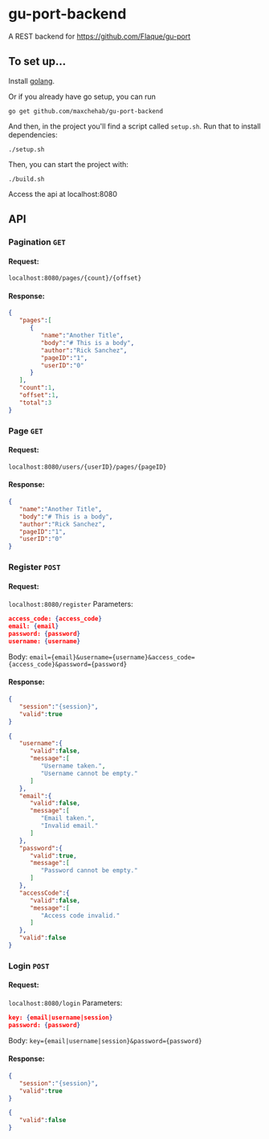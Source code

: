 # gu-port-backend
A REST backend for https://github.com/Flaque/gu-port

## To set up...
Install [golang](https://golang.org/doc/install).

Or if you already have go setup, you can run 
``` 
go get github.com/maxchehab/gu-port-backend
```

And then, in the project you'll find a script called `setup.sh`. Run that to install dependencies:

```
./setup.sh
```

Then, you can start the project with:
```
./build.sh
```

Access the api at localhost:8080

## API

### Pagination `GET`
#### Request:
`localhost:8080/pages/{count}/{offset}`
#### Response:
```json
{
   "pages":[
      {
         "name":"Another Title",
         "body":"# This is a body",
         "author":"Rick Sanchez",
         "pageID":"1",
         "userID":"0"
      }
   ],
   "count":1,
   "offset":1,
   "total":3
}
```
### Page `GET`
#### Request:
`localhost:8080/users/{userID}/pages/{pageID}`
#### Response:
```json
{
   "name":"Another Title",
   "body":"# This is a body",
   "author":"Rick Sanchez",
   "pageID":"1",
   "userID":"0"
}
```

### Register `POST`
#### Request:
`localhost:8080/register`
Parameters:
```json
access_code: {access_code}
email: {email}
password: {password}
username: {username}
```
Body:
`email={email}&username={username}&access_code={access_code}&password={password}`
#### Response:
```json
{
   "session":"{session}",
   "valid":true
}
```
```json
{
   "username":{
      "valid":false,
      "message":[
         "Username taken.",
         "Username cannot be empty."
      ]
   },
   "email":{
      "valid":false,
      "message":[
         "Email taken.",
         "Invalid email."
      ]
   },
   "password":{
      "valid":true,
      "message":[
         "Password cannot be empty."
      ]
   },
   "accessCode":{
      "valid":false,
      "message":[
         "Access code invalid."
      ]
   },
   "valid":false
}
```

### Login `POST`
#### Request:
`localhost:8080/login`
Parameters:
```json
key: {email|username|session}
password: {password}
```
Body:
`key={email|username|session}&password={password}`
#### Response:
```json
{
   "session":"{session}",
   "valid":true
}
```
```json
{
   "valid":false
}
```


